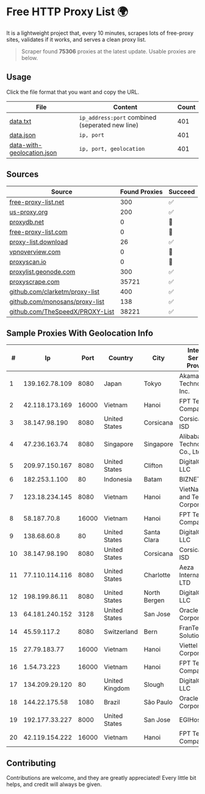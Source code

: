 
# Free HTTP Proxy List 🌍

It is a lightweight project that, every 10 minutes, scrapes lots of free-proxy sites, validates if it works, and serves a clean proxy list.


> Scraper found **75306** proxies at the latest update. Usable proxies are below.

## Usage

Click the file format that you want and copy the URL.


|File|Content|Count|
|----|-------|-----|
|[data.txt](https://raw.githubusercontent.com/themiralay/Proxy-List-World/master/data.txt)|`ip_address:port` combined (seperated new line)|401|
|[data.json](https://raw.githubusercontent.com/themiralay/Proxy-List-World/master/data.json)|`ip, port`|401|
|[data-with-geolocation.json](https://raw.githubusercontent.com/themiralay/Proxy-List-World/master/data-with-geolocation.json)|`ip, port, geolocation`|401|

## Sources

|Source|Found Proxies|Succeed|
|------|-------------|-------|
|[free-proxy-list.net](https://free-proxy-list.net)|300|✅|
|[us-proxy.org](https://www.us-proxy.org)|200|✅|
|[proxydb.net](http://proxydb.net)|0|🚫|
|[free-proxy-list.com](https://free-proxy-list.com/?page=&port=&type%5B%5D=http&type%5B%5D=https&up_time=0&search=Search)|0|🚫|
|[proxy-list.download](https://www.proxy-list.download/HTTP)|26|✅|
|[vpnoverview.com](https://vpnoverview.com/privacy/anonymous-browsing/free-proxy-servers)|0|🚫|
|[proxyscan.io](https://www.proxyscan.io)|0|🚫|
|[proxylist.geonode.com](https://proxylist.geonode.com/api/proxy-list?limit=300&page=1&sort_by=lastChecked&sort_type=desc&protocols=http,https)|300|✅|
|[proxyscrape.com](https://api.proxyscrape.com/v2/?request=displayproxies&protocol=http&timeout=10000&country=all&ssl=all&anonymity=all)|35721|✅|
|[github.com/clarketm/proxy-list](https://raw.githubusercontent.com/clarketm/proxy-list/master/proxy-list-raw.txt)|400|✅|
|[github.com/monosans/proxy-list](https://raw.githubusercontent.com/monosans/proxy-list/main/proxies/http.txt)|138|✅|
|[github.com/TheSpeedX/PROXY-List](https://raw.githubusercontent.com/TheSpeedX/PROXY-List/master/http.txt)|38221|✅|


## Sample Proxies With Geolocation Info

|#|Ip|Port|Country|City|Internet Service Provider|
|-|--|----|-------|----|-------------------------|
|1|139.162.78.109|8080|Japan|Tokyo|Akamai Technologies, Inc.|
|2|42.118.173.169|16000|Vietnam|Hanoi|FPT Telecom Company|
|3|38.147.98.190|8080|United States|Corsicana|Corsicana ISD|
|4|47.236.163.74|8080|Singapore|Singapore|Alibaba (US) Technology Co., Ltd.|
|5|209.97.150.167|8080|United States|Clifton|DigitalOcean, LLC|
|6|182.253.1.100|80|Indonesia|Batam|BIZNET|
|7|123.18.234.145|8080|Vietnam|Hanoi|VietNam Post and Telecom Corporation|
|8|58.187.70.8|16000|Vietnam|Hanoi|FPT Telecom Company|
|9|138.68.60.8|80|United States|Santa Clara|DigitalOcean, LLC|
|10|38.147.98.190|8080|United States|Corsicana|Corsicana ISD|
|11|77.110.114.116|8080|United States|Charlotte|Aeza International LTD|
|12|198.199.86.11|8080|United States|North Bergen|DigitalOcean, LLC|
|13|64.181.240.152|3128|United States|San Jose|Oracle Corporation|
|14|45.59.117.2|8080|Switzerland|Bern|FranTech Solutions|
|15|27.79.183.77|16000|Vietnam|Hanoi|Viettel Corporation|
|16|1.54.73.223|16000|Vietnam|Hanoi|FPT Telecom Company|
|17|134.209.29.120|80|United Kingdom|Slough|DigitalOcean, LLC|
|18|144.22.175.58|1080|Brazil|São Paulo|Oracle Corporation|
|19|192.177.33.227|8000|United States|San Jose|EGIHosting|
|20|42.119.154.222|16000|Vietnam|Hanoi|FPT Telecom Company|



## Contributing

Contributions are welcome, and they are greatly appreciated! Every
little bit helps, and credit will always be given.

